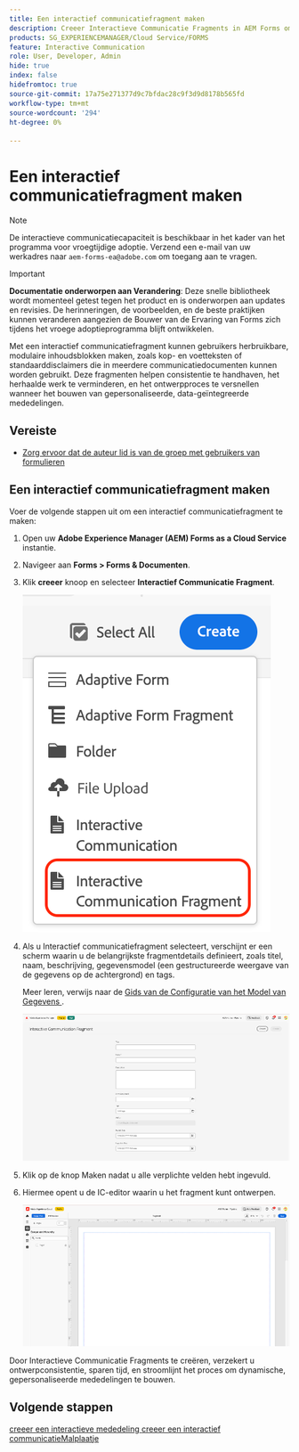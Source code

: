 ```yaml
---
title: Een interactief communicatiefragment maken
description: Creeer Interactieve Communicatie Fragments in AEM Forms om modulaire, herbruikbare inhoudsblokken te bouwen die consistentie verzekeren, tijd besparen, en gepersonaliseerde, gegeven-gedreven mededelingen steunen.
products: SG_EXPERIENCEMANAGER/Cloud Service/FORMS
feature: Interactive Communication
role: User, Developer, Admin
hide: true
index: false
hidefromtoc: true
source-git-commit: 17a75e271377d9c7bfdac28c9f3d9d8178b565fd
workflow-type: tm+mt
source-wordcount: '294'
ht-degree: 0%

---
```


# Een interactief communicatiefragment maken

>[!NOTE]
>
> De interactieve communicatiecapaciteit is beschikbaar in het kader van het programma voor vroegtijdige adoptie. Verzend een e-mail van uw werkadres naar `aem-forms-ea@adobe.com` om toegang aan te vragen.

>[!IMPORTANT]
>
> **Documentatie onderworpen aan Verandering**: Deze snelle bibliotheek wordt momenteel getest tegen het product en is onderworpen aan updates en revisies. De herinneringen, de voorbeelden, en de beste praktijken kunnen veranderen aangezien de Bouwer van de Ervaring van Forms zich tijdens het vroege adoptieprogramma blijft ontwikkelen.

Met een interactief communicatiefragment kunnen gebruikers herbruikbare, modulaire inhoudsblokken maken, zoals kop- en voetteksten of standaarddisclaimers die in meerdere communicatiedocumenten kunnen worden gebruikt. Deze fragmenten helpen consistentie te handhaven, het herhaalde werk te verminderen, en het ontwerpproces te versnellen wanneer het bouwen van gepersonaliseerde, data-geïntegreerde mededelingen.

## Vereiste

* [Zorg ervoor dat de auteur lid is van de groep met gebruikers van formulieren](/help/forms/setup-forms-cloud-service.md#configure-users)

## Een interactief communicatiefragment maken

Voer de volgende stappen uit om een interactief communicatiefragment te maken:

1. Open uw **Adobe Experience Manager (AEM) Forms as a Cloud Service** instantie.
1. Navigeer aan **Forms > Forms &amp; Documenten**.
1. Klik **creeer** knoop en selecteer **Interactief Communicatie Fragment**.

   ![ vind IC Docu ](/help/forms/interactive-communication/assets/fragment.png)

1. Als u Interactief communicatiefragment selecteert, verschijnt er een scherm waarin u de belangrijkste fragmentdetails definieert, zoals titel, naam, beschrijving, gegevensmodel (een gestructureerde weergave van de gegevens op de achtergrond) en tags.

   Meer leren, verwijs naar de [ Gids van de Configuratie van het Model van Gegevens ](https://experienceleague.adobe.com/nl/docs/experience-manager-cloud-service/content/forms/integrate/use-form-data-model/create-form-data-models).

   ![ vind IC Docu ](/help/forms/interactive-communication/assets/createfrgmnt.png)

1. Klik op de knop Maken nadat u alle verplichte velden hebt ingevuld.
1. Hiermee opent u de IC-editor waarin u het fragment kunt ontwerpen.

   ![ vind IC Docu ](/help/forms/interactive-communication/assets/frgmntui.png)

Door Interactieve Communicatie Fragments te creëren, verzekert u ontwerpconsistentie, sparen tijd, en stroomlijnt het proces om dynamische, gepersonaliseerde mededelingen te bouwen.

## Volgende stappen

[ creeer een interactieve mededeling ](/help/forms/interactive-communication/create-interactive-communication.md)
[ creeer een interactief communicatieMalplaatje ](/help/forms/interactive-communication/create-interactive-communication-template.md)
